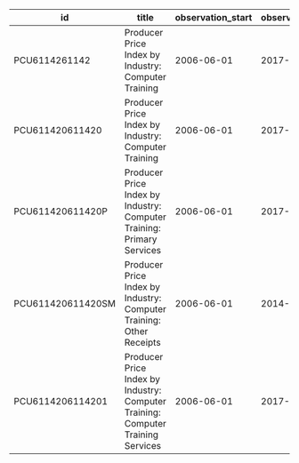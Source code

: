 | id                | title                                                                           | observation_start   | observation_end   |
|-------------------|---------------------------------------------------------------------------------|---------------------|-------------------|
| PCU6114261142     | Producer Price Index by Industry: Computer Training                             | 2006-06-01          | 2017-08-01        |
| PCU611420611420   | Producer Price Index by Industry: Computer Training                             | 2006-06-01          | 2017-08-01        |
| PCU611420611420P  | Producer Price Index by Industry: Computer Training: Primary Services           | 2006-06-01          | 2017-08-01        |
| PCU611420611420SM | Producer Price Index by Industry: Computer Training: Other Receipts             | 2006-06-01          | 2014-08-01        |
| PCU6114206114201  | Producer Price Index by Industry: Computer Training: Computer Training Services | 2006-06-01          | 2017-08-01        |